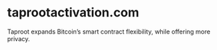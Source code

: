 # taprootactivation.com

 Taproot expands Bitcoin’s smart contract flexibility, while offering more privacy. 
 
 
